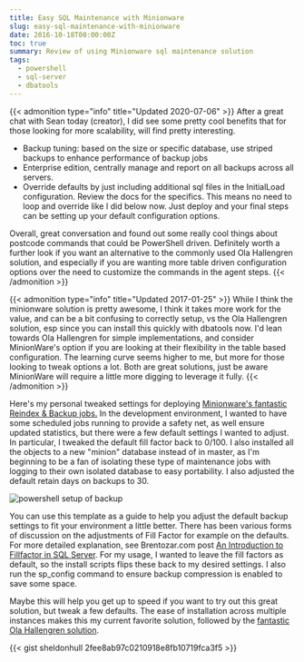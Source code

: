 ```yaml
---
title: Easy SQL Maintenance with Minionware
slug: easy-sql-maintenance-with-minionware
date: 2016-10-18T00:00:00Z
toc: true
summary: Review of using Minionware sql maintenance solution
tags:
  - powershell
  - sql-server
  - dbatools
---
```


{{< admonition type="info" title="Updated 2020-07-06" >}}
After a great chat with Sean today (creator), I did see some pretty cool benefits that for those looking for more scalability, will find pretty interesting.

* Backup tuning: based on the size or specific database, use striped backups to enhance performance of backup jobs
* Enterprise edition, centrally manage and report on all backups across all servers.
* Override defaults by just including additional sql files in the InitialLoad configuration. Review the docs for the specifics. This means no need to loop and override like I did below now. Just deploy and your final steps can be setting up your default configuration options.

Overall, great conversation and found out some really cool things about postcode commands that could be PowerShell driven. Definitely worth a further look if you want an alternative to the commonly used Ola Hallengren solution, and especially if you are wanting more table driven configuration options over the need to customize the commands in the agent steps.
{{< /admonition >}}

{{< admonition type="info" title="Updated 2017-01-25" >}}
While I think the minionware solution is pretty awesome, I think it takes more work for the value, and can be a bit confusing to correctly setup, vs the Ola Hallengren solution, esp since you can install this quickly with dbatools now.
I'd lean towards Ola Hallengren for simple implementations, and consider MinionWare's option if you are looking at their flexibility in the table based configuration.
The learning curve seems higher to me, but more for those looking to tweak options a lot. Both are great solutions, just be aware MinionWare will require a little more digging to leverage it fully.
{{< /admonition >}}

Here's my personal tweaked settings for deploying [Minionware's fantastic Reindex & Backup jobs.](http://bit.ly/2e8aE8g) In the development environment, I wanted to have some scheduled jobs running to provide a safety net, as well ensure updated statistics, but there were a few default settings I wanted to adjust.
In particular, I tweaked the default fill factor back to 0/100. I also installed all the objects to a new "minion" database instead of in master, as I'm beginning to be a fan of isolating these type of maintenance jobs with logging to their own isolated database to easy portability.
I also adjusted the default retain days on backups to 30.

![powershell setup of backup](/images/2016-10-10_10-02-32.png)

You can use this template as a guide to help you adjust the default backup settings to fit your environment a little better.
There has been various forms of discussion on the adjustments of Fill Factor for example on the defaults.
For more detailed explanation, see Brentozar.com post [An Introduction to Fillfactor in SQL Server](http://bit.ly/2e8c2rq).
For my usage, I wanted to leave the fill factors as default, so the install scripts flips these back to my desired settings.
I also run the sp_config command to ensure backup compression is enabled to save some space.

Maybe this will help you get up to speed if you want to try out this great solution, but tweak a few defaults.
The ease of installation across multiple instances makes this my current favorite solution, followed by the [fantastic Ola Hallengren solution](http://bit.ly/2e8d9qW).

{{< gist sheldonhull  2fee8ab97c0210918e8fb10719fca3f5 >}}
